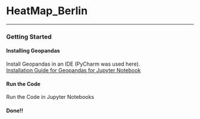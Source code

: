 # HeatMap_Berlin
***

### Getting Started
#### Installing Geopandas 
Install Geopandas in an IDE (PyCharm was used here).\
[Installation Guide for Geopandas for Jupyter Notebook](https://medium.com/@sourav_raj/ultimate-easiest-way-to-install-geopandas-on-windows-add-to-jupyter-notebook-which-will-a4b11223f4f2)
#### Run the Code
Run the Code in Jupyter Notebooks
#### Done!!
